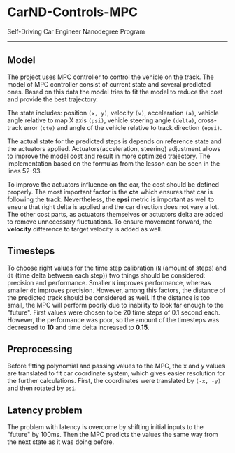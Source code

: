 # CarND-Controls-MPC
Self-Driving Car Engineer Nanodegree Program

---

## Model

The project uses MPC controller to control the vehicle on the track. The model of MPC controller consist of current state and several predicted ones. Based on this data the model tries to fit the model to reduce the cost and provide the best trajectory.

The state includes: position `(x, y)`, velocity `(v)`, acceleration `(a)`, vehicle angle relative to map X axis `(psi)`, vehicle steering angle `(delta)`, cross-track error `(cte)` and angle of the vehicle relative to track direction `(epsi)`.

The actual state for the predicted steps is depends on reference state and the actuators applied. Actuators(acceleration, steering) adjustment allows to improve the model cost and result in more optimized trajectory. The implementation based on the formulas from the lesson can be seen in the lines 52-93.

To improve the actuators influence on the car, the cost should be defined properly. The most important factor is the **cte** which ensures that car is following the track. Nevertheless, the **epsi** metric is important as well to ensure that right delta is applied and the car direction does not vary a lot. The other cost parts, as actuators themselves or actuators delta are added to remove unnecessary fluctuations. To ensure movement forward, the **velocity** difference to target velocity is added as well.

## Timesteps

To choose right values for the time step calibration (`N` (amount of steps) and `dt` (time delta between each step)) two things should be considered: precision and performance. Smaller `N` improves performance, whereas smaller `dt` improves precision. However, among this factors, the distance of the predicted track should be considered as well. If the distance is too small, the MPC will perform poorly due to inability to look far enough to the "future".
First values were chosen to be 20 time steps of 0.1 second each. However, the performance was poor, so the amount of the timesteps was decreased to **10** and time delta increased to **0.15**.

## Preprocessing

Before fitting polynomial and passing values to the MPC, the x and y values are translated to fit car coordinate system, which gives easier resolution for the further calculations. First, the coordinates were translated by `(-x, -y)` and then rotated by `psi`.

## Latency problem

The problem with latency is overcome by shifting initial inputs to the "future" by 100ms. Then the MPC predicts the values the same way from the next state as it was doing before.
